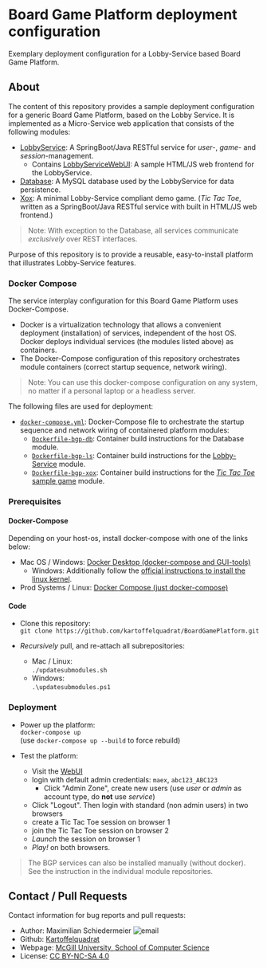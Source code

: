 # Board Game Platform deployment configuration

Exemplary deployment configuration for a Lobby-Service based Board Game Platform.

## About

The content of this repository provides a sample deployment configuration for a generic Board Game Platform, based on the Lobby Service. It is implemented as a Micro-Service web application that consists of the following modules:

 * [LobbyService](https://github.com/kartoffelquadrat/LobbyService): A SpringBoot/Java RESTful service for *user*-, *game*- and *session*-management.
   * Contains [LobbyServiceWebUI](https://github.com/kartoffelquadrat/LobbyServiceWebInterface): A sample HTML/JS web frontend for the LobbyService.
 * [Database](https://github.com/kartoffelquadrat/LobbyService/blob/master/Dockerfile-ls-db): A MySQL database used by the LobbyService for data persistence.
 * [Xox](https://github.com/kartoffelquadrat/BgpXox): A minimal Lobby-Service compliant demo game. (*Tic Tac Toe*, written as a SpringBoot/Java RESTful service with built in HTML/JS web frontend.)

 > Note: With exception to the Database, all services communicate *exclusively* over REST interfaces.

Purpose of this repository is to provide a reusable, easy-to-install platform that illustrates Lobby-Service features.

### Docker Compose

The service interplay configuration for this Board Game Platform uses Docker-Compose.  
  
 - Docker is a virtualization technology that allows a convenient deployment (installation) of services, independent of the host OS. Docker deploys individual services (the modules listed above) as containers. 
 - The Docker-Compose configuration of this repository orchestrates module containers (correct startup sequence, network wiring).

 > Note: You can use this docker-compose configuration on any system, no matter if a personal laptop or a headless server.

The following files are used for deployment:

 * [```docker-compose.yml```](docker-compose.yml): Docker-Compose file to orchestrate the startup sequence and network wiring of containered platform modules:
   * [```Dockerfile-bgp-db```](Dockerfile-bgp-db): Container build instructions for the Database module.
   * [```Dockerfile-bgp-ls```](Dockerfile-bgp-ls): Container build instructions for the [Lobby-Service](https://github.com/kartoffelquadrat/LobbyService) module.
   * [```Dockerfile-bgp-xox```](Dockerfile-bgp-xox): Container build instructions for the [*Tic Tac Toe* sample game](https://github.com/kartoffelquadrat/BgpXox) module.

### Prerequisites

#### Docker-Compose

Depending on your host-os, install docker-compose with one of the links below:
   * Mac OS / Windows: [Docker Desktop (docker-compose and GUI-tools)](https://www.docker.com/products/docker-desktop)
     * Windows: Additionally follow the [official instructions to install the linux kernel](https://docs.microsoft.com/en-us/windows/wsl/install-win10#manual-installation-steps).
   * Prod Systems / Linux: [Docker Compose (just docker-compose)](https://docs.docker.com/compose/install/)

#### Code

 * Clone this repository:  
```git clone https://github.com/kartoffelquadrat/BoardGamePlatform.git```

 * *Recursively* pull, and re-attach all subrepositories:

   * Mac / Linux:  
```./updatesubmodules.sh```  
   * Windows:  
```.\updatesubmodules.ps1```

### Deployment

 * Power up the platform:  
```docker-compose up```  
(use ```docker-compose up --build``` to force rebuild)

 * Test the platform:
    * Visit the [WebUI](http://127.0.0.1:4242/)
    * login with default admin credentials: ```maex```, ```abc123_ABC123```
      * Click "Admin Zone", create new users (use *user* or *admin* as account type, do **not** use *service*)
    * Click "Logout". Then login with standard (non admin users) in two browsers
    * create a Tic Tac Toe session on browser 1
    * join the Tic Tac Toe session on browser 2
    * *Launch* the session on browser 1
    * *Play!* on both browsers.

 > The BGP services can also be installed manually (without docker). See the instruction in the individual module repositories.

## Contact / Pull Requests

Contact information for bug reports and pull requests:

 * Author: Maximilian Schiedermeier ![email](email.png)
 * Github: [Kartoffelquadrat](https://github.com/kartoffelquadrat)
 * Webpage: [McGill University, School of Computer Science](https://www.cs.mcgill.ca/~mschie3)
 * License: [CC BY-NC-SA 4.0](https://creativecommons.org/licenses/by-nc-sa/4.0/)
